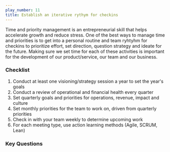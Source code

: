 ```yaml
---
play_number: 11
title: Establish an iterative rythym for checkins
---
```


Time and priority management is an entrepreneurial skill that helps accelerate growth and reduce stress. One of the best ways to manage time and priorities is to get into a personal routine and team ryhtyhm for checkins to prioritize effort, set direction, question strategy and ideate for the future. Making sure we set time for each of these activities is important for the development of our product/service, our team and our business.

### Checklist
1. Conduct at least one visioning/strategy session a year to set the year's goals
2. Conduct a review of operational and financial health every quarter
3. Set quarterly goals and priorities for operations, revenue, impact and culture
3. Set monthly priorities for the team to work on, driven from quarterly priorities
4. Check in with your team weekly to determine upcoming work
5. For each meeting type, use action learning methods (Agile, SCRUM, Lean)

### Key Questions
